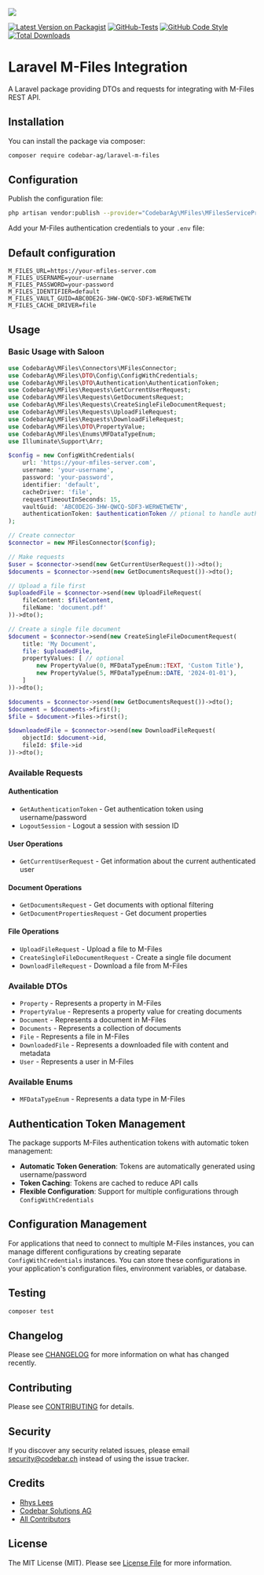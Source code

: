 <img src="https://banners.beyondco.de/Laravel%20DocuWare.png?theme=light&packageManager=composer+require&packageName=codebar-ag%2Flaravel-m-files&pattern=circuitBoard&style=style_1&description=An+opinionated+way+to+integrate+M-Files+with+Laravel&md=1&showWatermark=0&fontSize=175px&images=document-report">

[![Latest Version on Packagist](https://img.shields.io/packagist/v/codebar-ag/laravel-m-files.svg?style=flat-square)](https://packagist.org/packages/codebar-ag/laravel-m-files)
[![GitHub-Tests](https://github.com/codebar-ag/laravel-m-files/actions/workflows/run-tests.yml/badge.svg?branch=main)](https://github.com/codebar-ag/laravel-m-files/actions/workflows/run-tests.yml)
[![GitHub Code Style](https://github.com/codebar-ag/laravel-m-files/actions/workflows/fix-php-code-style-issues.yml/badge.svg?branch=main)](https://github.com/codebar-ag/laravel-m-files/actions/workflows/fix-php-code-style-issues.yml)
[![Total Downloads](https://img.shields.io/packagist/dt/codebar-ag/laravel-m-files.svg?style=flat-square)](https://packagist.org/packages/codebar-ag/laravel-m-files)

# Laravel M-Files Integration

A Laravel package providing DTOs and requests for integrating with M-Files REST API.

## Installation

You can install the package via composer:

```bash
composer require codebar-ag/laravel-m-files
```

## Configuration

Publish the configuration file:

```bash
php artisan vendor:publish --provider="CodebarAg\MFiles\MFilesServiceProvider"
```

Add your M-Files authentication credentials to your `.env` file:

## Default configuration
```env
M_FILES_URL=https://your-mfiles-server.com
M_FILES_USERNAME=your-username
M_FILES_PASSWORD=your-password
M_FILES_IDENTIFIER=default
M_FILES_VAULT_GUID=ABC0DE2G-3HW-QWCQ-SDF3-WERWETWETW
M_FILES_CACHE_DRIVER=file
```

## Usage

### Basic Usage with Saloon

```php
use CodebarAg\MFiles\Connectors\MFilesConnector;
use CodebarAg\MFiles\DTO\Config\ConfigWithCredentials;
use CodebarAg\MFiles\DTO\Authentication\AuthenticationToken;
use CodebarAg\MFiles\Requests\GetCurrentUserRequest;
use CodebarAg\MFiles\Requests\GetDocumentsRequest;
use CodebarAg\MFiles\Requests\CreateSingleFileDocumentRequest;
use CodebarAg\MFiles\Requests\UploadFileRequest;
use CodebarAg\MFiles\Requests\DownloadFileRequest;
use CodebarAg\MFiles\DTO\PropertyValue;
use CodebarAg\MFiles\Enums\MFDataTypeEnum;
use Illuminate\Support\Arr;

$config = new ConfigWithCredentials(
    url: 'https://your-mfiles-server.com',
    username: 'your-username',
    password: 'your-password',
    identifier: 'default',
    cacheDriver: 'file',
    requestTimeoutInSeconds: 15,
    vaultGuid: 'ABC0DE2G-3HW-QWCQ-SDF3-WERWETWETW',
    authenticationToken: $authenticationToken // ptional to handle authenication manually, leave null to use automatic token management based on url/username/password
);

// Create connector
$connector = new MFilesConnector($config);

// Make requests
$user = $connector->send(new GetCurrentUserRequest())->dto();
$documents = $connector->send(new GetDocumentsRequest())->dto();

// Upload a file first
$uploadedFile = $connector->send(new UploadFileRequest(
    fileContent: $fileContent,
    fileName: 'document.pdf'
))->dto();

// Create a single file document
$document = $connector->send(new CreateSingleFileDocumentRequest(
    title: 'My Document',
    file: $uploadedFile,
    propertyValues: [ // optional
        new PropertyValue(0, MFDataTypeEnum::TEXT, 'Custom Title'),
        new PropertyValue(5, MFDataTypeEnum::DATE, '2024-01-01'),
    ]
))->dto();

$documents = $connector->send(new GetDocumentsRequest())->dto();
$document = $documents->first();
$file = $document->files->first();

$downloadedFile = $connector->send(new DownloadFileRequest(
    objectId: $document->id,
    fileId: $file->id
))->dto();


```

### Available Requests

#### Authentication
- `GetAuthenticationToken` - Get authentication token using username/password
- `LogoutSession` - Logout a session with session ID

#### User Operations
- `GetCurrentUserRequest` - Get information about the current authenticated user

#### Document Operations
- `GetDocumentsRequest` - Get documents with optional filtering
- `GetDocumentPropertiesRequest` - Get document properties

#### File Operations
- `UploadFileRequest` - Upload a file to M-Files
- `CreateSingleFileDocumentRequest` - Create a single file document
- `DownloadFileRequest` - Download a file from M-Files

### Available DTOs
- `Property` - Represents a property in M-Files
- `PropertyValue` - Represents a property value for creating documents
- `Document` - Represents a document in M-Files
- `Documents` - Represents a collection of documents
- `File` - Represents a file in M-Files
- `DownloadedFile` - Represents a downloaded file with content and metadata
- `User` - Represents a user in M-Files


### Available Enums
- `MFDataTypeEnum` - Represents a data type in M-Files

## Authentication Token Management

The package supports M-Files authentication tokens with automatic token management:

- **Automatic Token Generation**: Tokens are automatically generated using username/password
- **Token Caching**: Tokens are cached to reduce API calls
- **Flexible Configuration**: Support for multiple configurations through `ConfigWithCredentials`

## Configuration Management

For applications that need to connect to multiple M-Files instances, you can manage different configurations by creating separate `ConfigWithCredentials` instances.
You can store these configurations in your application's configuration files, environment variables, or database.

## Testing

```bash
composer test
```

## Changelog

Please see [CHANGELOG](CHANGELOG.md) for more information on what has changed recently.

## Contributing

Please see [CONTRIBUTING](CONTRIBUTING.md) for details.

## Security

If you discover any security related issues, please email security@codebar.ch instead of using the issue tracker.

## Credits

- [Rhys Lees](https://github.com/rhyslees)
- [Codebar Solutions AG](https://github.com/codebar-ag)
- [All Contributors](../../contributors)

## License

The MIT License (MIT). Please see [License File](LICENSE.md) for more information.
